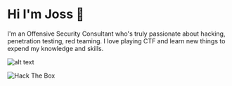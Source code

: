 # Hi I'm Joss 👋

I'm an Offensive Security Consultant who's truly passionate about hacking, penetration testing, red teaming. I love playing CTF and learn new things to expend my knowledge and skills.

![alt text](http://url/to/img.png)


<img src="http://www.hackthebox.eu/badge/image/515499" alt="Hack The Box">
